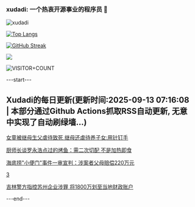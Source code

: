 ### xudadi: 一个热衷开源事业的程序员 👋

![xudadi](https://github-readme-stats-git-masterorgs-github-readme-stats-team.vercel.app/api?username=xudadi)

[![Top Langs](https://github-readme-stats.vercel.app/api/top-langs/?username=xudadi)](https://github.com/anuraghazra/github-readme-stats)

[![GitHub Streak](https://streak-stats.demolab.com?user=xudadi&locale=zh_Hans)](https://git.io/streak-stats)

![](https://raw.githubusercontent.com/xudadi/xudadi/main/assets/github-contribution-grid-snake.svg)

![VISITOR+COUNT](https://komarev.com/ghpvc/?username=xudadi&label=VISITOR+COUNT)


---start---

## Xudadi的每日更新(更新时间:2025-09-13 07:16:08 | 本部分通过Github Actions抓取RSS自动更新, 无意中实现了自动刷绿墙...)

[女童被继母生父虐待致死 继母还虐待养子女:用针钉手](https://m.163.com/news/article/K99O21PG05561G0D.html)

[厨师长谈罗永浩点过的烤鱼：需二次切配 不是加热即食](https://m.163.com/news/article/K99DAF4K0512B07B.html)

[海底捞"小便门"事件一审宣判：涉案者父母赔偿220万元](https://m.163.com/news/article/K99CNB5L05561G0D.html)

[3](https://m.163.com/touch/news/sub/domestic)

[吉林警方指控苏州企业涉罪 将1800万划至当地财政账户](https://m.163.com/news/article/K99486KA0001899O.html)

---end---
